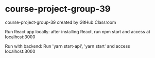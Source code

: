 # course-project-group-39
course-project-group-39 created by GitHub Classroom

Run React app locally: after installing React, run npm start and access at localhost:3000

Run with backend: Run 'yarn start-api', 'yarn start' and access localhost:3000
